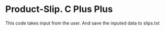 # Product-Slip. C Plus Plus
 This code takes input from the user. And save the inputed data to slips.txt
